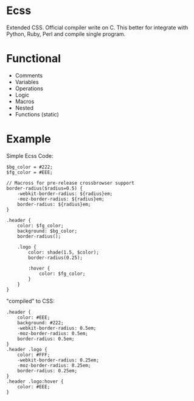 Ecss
====

Extended CSS. Official compiler write on C. This better for integrate with Python, Ruby, Perl and compile single program.


Functional
==========

 * Comments
 * Variables
 * Operations
 * Logic
 * Macros
 * Nested
 * Functions (static)


Example
=======

Simple Ecss Code:

```
$bg_color = #222;
$fg_color = #EEE;

// Macross for pre-release crossbrowser support
border-radius($radius=0.5) {
	-webkit-border-radius: ${radius}em;
	-moz-border-radius: ${radius}em;
	border-radius: ${radius}em;
}

.header {
	color: $fg_color;
	background: $bg_color;
	border-radius();

	.logo {
		color: shade(1.5, $color);
		border-radius(0.25);

		:hover {
			color: $fg_color;
		}
	}
}
```

"compiled" to CSS:

```
.header {
	color: #EEE;
	background: #222;
	-webkit-border-radius: 0.5em;
	-moz-border-radius: 0.5em;
	border-radius: 0.5em;
}
.header .logo {
	color: #FFF;
	-webkit-border-radius: 0.25em;
	-moz-border-radius: 0.25em;
	border-radius: 0.25em;
}
.header .logo:hover {
	color: #EEE;
}
```
